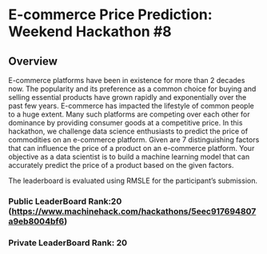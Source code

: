 # E-commerce Price Prediction: Weekend Hackathon #8

## Overview

E-commerce platforms have been in existence for more than 2 decades now. The popularity and its preference as a common choice for buying and selling essential products have grown
rapidly and exponentially over the past few years. E-commerce has impacted the lifestyle of common people to a huge extent. Many such platforms are competing over each other for 
dominance by providing consumer goods at a competitive price. In this hackathon, we challenge data science enthusiasts to predict the price of commodities on an e-commerce
platform. Given are 7 distinguishing factors that can influence the price of a product on an e-commerce platform. Your objective as a data scientist is to build a machine learning
model that can accurately predict the price of a product based on the given factors.

The leaderboard is evaluated using RMSLE for the participant’s submission.

### Public LeaderBoard Rank:20 (https://www.machinehack.com/hackathons/5eec917694807a9eb8004bf6)

### Private LeaderBoard Rank: 20
